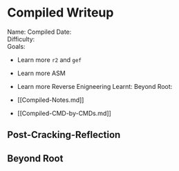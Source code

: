 # Compiled Writeup

Name: Compiled
Date:  
Difficulty:  
Goals:  
- Learn  more `r2` and `gef`
- Learn more ASM 
- Learn more Reverse Enigneering
Learnt:
Beyond Root:

- [[Compiled-Notes.md]]
- [[Compiled-CMD-by-CMDs.md]]


## Post-Cracking-Reflection  

## Beyond Root


